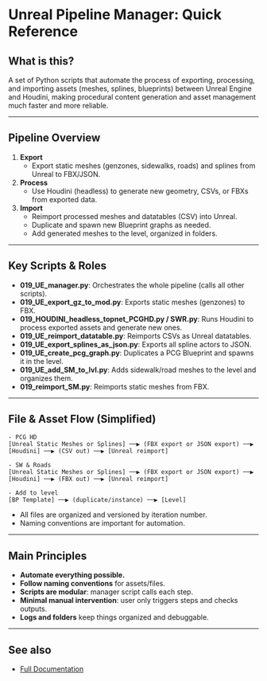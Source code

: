 # Unreal Pipeline Manager: Quick Reference

## What is this?
A set of Python scripts that automate the process of exporting, processing, and importing assets (meshes, splines, blueprints) between Unreal Engine and Houdini, making procedural content generation and asset management much faster and more reliable.

---

## Pipeline Overview

1. **Export**
   - Export static meshes (genzones, sidewalks, roads) and splines from Unreal to FBX/JSON.
2. **Process**
   - Use Houdini (headless) to generate new geometry, CSVs, or FBXs from exported data.
3. **Import**
   - Reimport processed meshes and datatables (CSV) into Unreal.
   - Duplicate and spawn new Blueprint graphs as needed.
   - Add generated meshes to the level, organized in folders.

---

## Key Scripts & Roles

- **019_UE_manager.py**: Orchestrates the whole pipeline (calls all other scripts).
- **019_UE_export_gz_to_mod.py**: Exports static meshes (genzones) to FBX.
- **019_HOUDINI_headless_topnet_PCGHD.py / SWR.py**: Runs Houdini to process exported assets and generate new ones.
- **019_UE_reimport_datatable.py**: Reimports CSVs as Unreal datatables.
- **019_UE_export_splines_as_json.py**: Exports all spline actors to JSON.
- **019_UE_create_pcg_graph.py**: Duplicates a PCG Blueprint and spawns it in the level.
- **019_UE_add_SM_to_lvl.py**: Adds sidewalk/road meshes to the level and organizes them.
- **019_reimport_SM.py**: Reimports static meshes from FBX.

---

## File & Asset Flow (Simplified)

```plaintext
- PCG HD
[Unreal Static Meshes or Splines] ──▶ (FBX export or JSON export) ──▶ [Houdini] ──▶ (CSV out) ──▶ [Unreal reimport]

- SW & Roads
[Unreal Static Meshes or Splines] ──▶ (FBX export or JSON export) ──▶ [Houdini] ──▶ (FBX out) ──▶ [Unreal reimport]

- Add to level
[BP Template] ──▶ (duplicate/instance) ──▶ [Level]
```

- All files are organized and versioned by iteration number.
- Naming conventions are important for automation.

---

## Main Principles
- **Automate everything possible.**
- **Follow naming conventions** for assets/files.
- **Scripts are modular**: manager script calls each step.
- **Minimal manual intervention**: user only triggers steps and checks outputs.
- **Logs and folders** keep things organized and debuggable.

---

## See also
- [Full Documentation](./019_UE_manager_doc.md)

